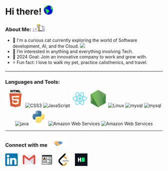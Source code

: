 # Hi there! [<img alt="Earth" width="30px" src="https://github.com/Kinshuk3/Kinshuk3/blob/main/assets/Earth.gif" />][Earth]
###  About Me: [<img src="https://github.com/Kinshuk3/Kinshuk3/blob/main/assets/Designer.gif" width="40px" />][Dev]

- 🏦 I'm a curious cat currently exploring the world of Software development, AI, and the Cloud. <img src="https://media.giphy.com/media/WUlplcMpOCEmTGBtBW/giphy.gif" width="30">
- 👀 I’m interested in anything and everything involving Tech.
- 🥅 2024 Goal: Join an innovative company to work and grow with.
- ⚡ Fun fact: I love to walk my pet, practice calisthenics, and travel.

---

### Languages and Tools:
<p align="center">
        <img alt="HTML5" width="55px" src="https://raw.githubusercontent.com/github/explore/80688e429a7d4ef2fca1e82350fe8e3517d3494d/topics/html/html.png" />
        <img alt="CSS3" width="55px" src="https://www.vectorlogo.zone/logos/netlifyapp_watercss/netlifyapp_watercss-ar21.svg" />
        <img alt="JavaScript" width="55px" src="https://www.vectorlogo.zone/logos/javascript/javascript-icon.svg" />
        <img alt="React" width="55px" src="https://raw.githubusercontent.com/github/explore/80688e429a7d4ef2fca1e82350fe8e3517d3494d/topics/react/react.png" />
        <img alt="Node.js" width="55px" src="https://raw.githubusercontent.com/github/explore/80688e429a7d4ef2fca1e82350fe8e3517d3494d/topics/nodejs/nodejs.png" />
        <img alt="Linux" width="55" height="55" src="https://www.vectorlogo.zone/logos/linux/linux-icon.svg" /> 
        <img src="https://www.vectorlogo.zone/logos/mysql/mysql-ar21.svg" alt="mysql" width="110" height="75"/> 
        <img src="https://www.vectorlogo.zone/logos/mongodb/mongodb-icon.svg" alt="mysql" width="50" height="75"/> 
        <img src="https://www.vectorlogo.zone/logos/java/java-icon.svg" alt="java" width="55" height="55"/> 
        <img alt="Python" width="55px" src="https://raw.githubusercontent.com/github/explore/80688e429a7d4ef2fca1e82350fe8e3517d3494d/topics/python/python.png" />        
        <img alt="Amazon Web Services" height="50px"width="55px" src="https://www.vectorlogo.zone/logos/microsoft/microsoft-icon.svg" />   
        <img alt="Amazon Web Services" height="50px" width="55px" src="https://www.vectorlogo.zone/logos/amazon_aws/amazon_aws-icon.svg" />   
</p>

---


<!-- 
<img src='https://media1.giphy.com/media/du3J3cXyzhj75IOgvA/giphy.gif?cid=ecf05e47x2g034i9pzwtzzsd3xgg2w9nr94t4tflbbgo3008&rid=giphy.gif' width='25px'> My Github Stats:
![Kinshuk's github stats](https://github-readme-stats.vercel.app/api?username=Kinshuk3&show_icons=true&title_color=ffc857&icon_color=8ac926&text_color=daf7dc&bg_color=151515&hide=["stars"])
[![Top Languages](https://github-readme-stats.vercel.app/api/top-langs/?username=Kinshuk3&layout=compact&text_color=daf7dc&bg_color=151515)](https://github.com/anuraghazra/github-readme-stats)
-->



### Connect with me [<img alt="Handshake" title="Handshake" width="60px" src="https://github.com/Kinshuk3/Kinshuk3/blob/main/assets/Handshake.gif" />][Handshake]

[<img alt="Linkedin" width="40px" title="LinkedIn" src="https://github.com/Kinshuk3/Kinshuk3/blob/main/assets/Linkedin.svg" />][linkedin]
&nbsp;&nbsp;
[<img alt="Gmail" title="Gmail" width="40px" src="https://github.com/Kinshuk3/Kinshuk3/blob/main/assets/Gmail.svg" />][Gmail]
&nbsp;&nbsp;
[<img alt="Portfolio" title="Website" width="40px" src="https://github.com/Kinshuk3/Kinshuk3/blob/main/assets/portfolio.png" />][Portfolio]
&nbsp;&nbsp;
[<img alt="Leetcode" title="Leetcode" width="40px" src="https://github.com/Kinshuk3/Kinshuk3/blob/main/assets/leetcode.png" />][Leet]
&nbsp;&nbsp;
[<img alt="HackerRank" title="HackerRank" width="40px" src="https://github.com/Kinshuk3/Kinshuk3/blob/main/assets/HackerRank.svg" />][website]




[website]: https://www.hackerrank.com/kinshukchadha
[linkedin]: https://www.linkedin.com/in/kinshuk-chadha-03/
[Gmail]: mailto:kinshukchadha@gmail.com
[Portfolio]: https://kinshukchadha.net/
[Handshake]: https://github.com/Kinshuk3/Kinshuk3/blob/main/assets/Handshake.gif
[Earth]: https://github.com/Kinshuk3/Kinshuk3/blob/main/assets/Earth.gif
[Dev]: https://github.com/Kinshuk3/Kinshuk3/blob/main/assets/Designer.gif
[Leet]: https://leetcode.com/kinshukchadha/
